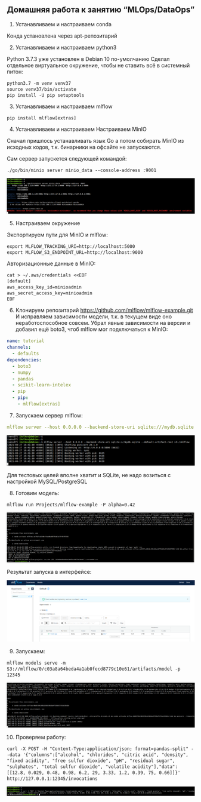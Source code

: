 ## Домашняя работа к занятию “MLOps/DataOps”

1. Устанавливаем и настраиваем conda

Конда установлена через apt-репозитарий

2. Устанавливаем и настраиваем python3

Python 3.7.3 уже установлен в Debian 10 по-умолчанию
Сделал отдельное виртуальное окружение, чтобы не ставить всё в системный питон:

```shell
python3.7 -m venv venv37
source venv37/bin/activate
pip install -U pip setuptools
```

3. Устанавливаем и настраиваем mlflow

```shell
pip install mlflow[extras]
```

4. Устанавливаем и настраиваем Настраиваем MinIO

Сначал пришлось устанавливать язык Go а потом собирать MinIO из исходных кодов, т.к. бинарники на офсайте не запускаются.

Сам сервер запускется следующей командой:

```shell
./go/bin/minio server minio_data --console-address :9001
```

![image](run_minio.png)

5. Настраиваем окружение

Экспортируем пути для MinIO и mlflow:

```shell
export MLFLOW_TRACKING_URI=http://localhost:5000
export MLFLOW_S3_ENDPOINT_URL=http://localhost:9000
```

Авторизационные данные в MinIO:

```shell
cat > ~/.aws/credentials <<EOF
[default]
aws_access_key_id=minioadmin
aws_secret_access_key=minioadmin
EOF
```

6. Клонируем репозитарий https://github.com/mlflow/mlflow-example.git
И исправляем зависимости модели, т.к. в текущем виде оно неработоспособное совсем. Убрал явные зависимости на версии и добавил ещё boto3, чтоб mlflow мог подключаться к MinIO:
   
```yaml
name: tutorial
channels:
  - defaults
dependencies:
  - boto3
  - numpy
  - pandas
  - scikit-learn-intelex
  - pip
  - pip:
    - mlflow[extras]
```

7. Запускаем сервер mlflow:

```yaml
mlflow server --host 0.0.0.0 --backend-store-uri sqlite:///mydb.sqlite --default-artifact-root s3://mlflow
```

![image](run_mlflow_srv.png)

Для тестовых целей вполне хватит и SQLite, не надо возиться с настройкой MySQL/PostgreSQL

8. Готовим модель:

```shell
mlflow run Projects/mlflow-example -P alpha=0.42
```

![image](prep_mlflow_mdl.png)

Результат запуска в интерфейсе:

![image](mlflow_ui.png)

9. Запускаем:

```shell
mlflow models serve -m S3://mlflow/0/c03a8a64beda4a1ab0fecd8779c10e61/artifacts/model -p 12345
```

![image](run_mlflow_mdl.png)

10. Проверяем работу:

```shell
curl -X POST -H "Content-Type:application/json; format=pandas-split" --data '{"columns":["alcohol", "chlorides", "citric acid", "density", "fixed acidity", "free sulfur dioxide", "pH", "residual sugar", "sulphates", "total sulfur dioxide", "volatile acidity"],"data":[[12.8, 0.029, 0.48, 0.98, 6.2, 29, 3.33, 1.2, 0.39, 75, 0.66]]}' http://127.0.0.1:12345/invocations
```

![image](test_mlflow_mdl.png)
